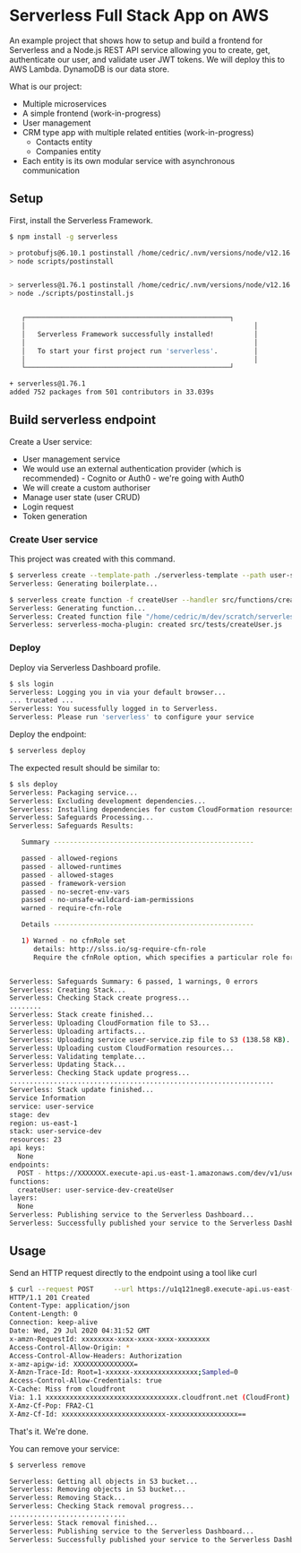 # Serverless Full Stack App on AWS

An example project that shows how to setup and build a frontend for Serverless and a Node.js REST API service allowing you to create, get, authenticate our user, and validate user JWT tokens. We will deploy this to AWS Lambda. DynamoDB is our data store.

What is our project:
- Multiple microservices
- A simple frontend (work-in-progress)
- User management
- CRM type app with multiple related entities (work-in-progress)
    - Contacts entity
    - Companies entity
- Each entity is its own modular service with asynchronous communication

## Setup

First, install the Serverless Framework.

```sh
$ npm install -g serverless

> protobufjs@6.10.1 postinstall /home/cedric/.nvm/versions/node/v12.16.0/lib/node_modules/serverless/node_modules/protobufjs
> node scripts/postinstall


> serverless@1.76.1 postinstall /home/cedric/.nvm/versions/node/v12.16.0/lib/node_modules/serverless
> node ./scripts/postinstall.js


   ┌───────────────────────────────────────────────────┐
   │                                                         │
   │   Serverless Framework successfully installed!          │
   │                                                         │
   │   To start your first project run 'serverless'.         │
   │                                                         │
   └───────────────────────────────────────────────────┘

+ serverless@1.76.1
added 752 packages from 501 contributors in 33.039s
```

## Build serverless endpoint

Create a User service:
- User management service
- We would use an external authentication provider (which is recommended) - Cognito or Auth0 - we're going with Auth0
- We will create a custom authoriser
- Manage user state (user CRUD)
- Login request
- Token generation

### Create User service

This project was created with this command.

```sh
$ serverless create --template-path ./serverless-template --path user-service
Serverless: Generating boilerplate...

$ serverless create function -f createUser --handler src/functions/createUser.createUser --path src/tests
Serverless: Generating function...
Serverless: Created function file "/home/cedric/m/dev/scratch/serverless/user-service/src/functions/createUser.js"
Serverless: serverless-mocha-plugin: created src/tests/createUser.js
```

### Deploy

Deploy via Serverless Dashboard profile.

```sh
$ sls login
Serverless: Logging you in via your default browser...
... trucated ...
Serverless: You sucessfully logged in to Serverless.
Serverless: Please run 'serverless' to configure your service
```

Deploy the endpoint:

```sh
$ serverless deploy
```

The expected result should be similar to:

```sh
$ sls deploy
Serverless: Packaging service...
Serverless: Excluding development dependencies...
Serverless: Installing dependencies for custom CloudFormation resources...
Serverless: Safeguards Processing...
Serverless: Safeguards Results:

   Summary --------------------------------------------------

   passed - allowed-regions
   passed - allowed-runtimes
   passed - allowed-stages
   passed - framework-version
   passed - no-secret-env-vars
   passed - no-unsafe-wildcard-iam-permissions
   warned - require-cfn-role

   Details --------------------------------------------------

   1) Warned - no cfnRole set
      details: http://slss.io/sg-require-cfn-role
      Require the cfnRole option, which specifies a particular role for CloudFormation to assume while deploying.


Serverless: Safeguards Summary: 6 passed, 1 warnings, 0 errors
Serverless: Creating Stack...
Serverless: Checking Stack create progress...
........
Serverless: Stack create finished...
Serverless: Uploading CloudFormation file to S3...
Serverless: Uploading artifacts...
Serverless: Uploading service user-service.zip file to S3 (138.58 KB)...
Serverless: Uploading custom CloudFormation resources...
Serverless: Validating template...
Serverless: Updating Stack...
Serverless: Checking Stack update progress...
..................................................................
Serverless: Stack update finished...
Service Information
service: user-service
stage: dev
region: us-east-1
stack: user-service-dev
resources: 23
api keys:
  None
endpoints:
  POST - https://XXXXXXX.execute-api.us-east-1.amazonaws.com/dev/v1/user
functions:
  createUser: user-service-dev-createUser
layers:
  None
Serverless: Publishing service to the Serverless Dashboard...
Serverless: Successfully published your service to the Serverless Dashboard: https://dashboard.serverless.com/tenants/{username}/applications/{application name}/services/user-service/stage/dev/region/us-east-1
```

## Usage

Send an HTTP request directly to the endpoint using a tool like curl

```sh
$ curl --request POST     --url https://u1q121neg8.execute-api.us-east-1.amazonaws.com/dev/v1/user --data '{"username":"cedric","password":"superpass321"}' -H 'Content-Type: application/json' -i
HTTP/1.1 201 Created
Content-Type: application/json
Content-Length: 0
Connection: keep-alive
Date: Wed, 29 Jul 2020 04:31:52 GMT
x-amzn-RequestId: xxxxxxxx-xxxx-xxxx-xxxx-xxxxxxxx
Access-Control-Allow-Origin: *
Access-Control-Allow-Headers: Authorization
x-amz-apigw-id: XXXXXXXXXXXXXXX=
X-Amzn-Trace-Id: Root=1-xxxxxx-xxxxxxxxxxxxxxxx;Sampled=0
Access-Control-Allow-Credentials: true
X-Cache: Miss from cloudfront
Via: 1.1 xxxxxxxxxxxxxxxxxxxxxxxxxxxxxxxxx.cloudfront.net (CloudFront)
X-Amz-Cf-Pop: FRA2-C1
X-Amz-Cf-Id: xxxxxxxxxxxxxxxxxxxxxxxxxx-xxxxxxxxxxxxxxxxx==
```

That's it. We're done.

You can remove your service:

```sh
$ serverless remove

Serverless: Getting all objects in S3 bucket...
Serverless: Removing objects in S3 bucket...
Serverless: Removing Stack...
Serverless: Checking Stack removal progress...
.............................
Serverless: Stack removal finished...
Serverless: Publishing service to the Serverless Dashboard...
Serverless: Successfully published your service to the Serverless Dashboard: https://dashboard.serverless.com/tenants/{username}/applications/{app name}/services/{service name}/stage/dev/region/{AWS region}
```
